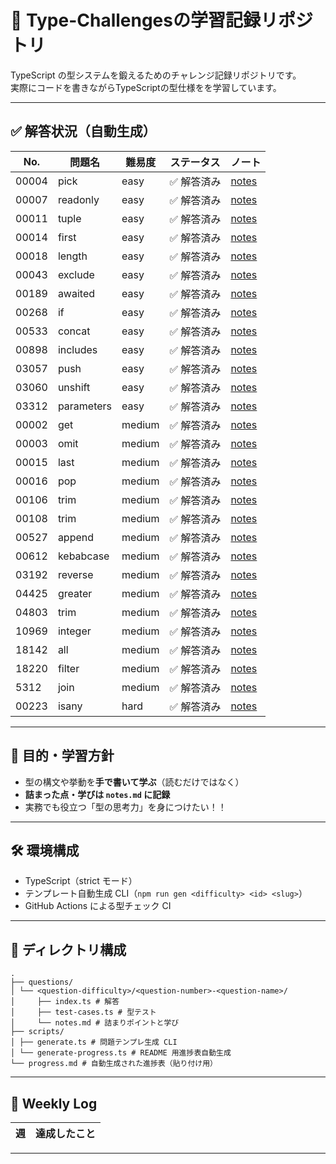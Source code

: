 # 🧠 Type-Challengesの学習記録リポジトリ

TypeScript の型システムを鍛えるためのチャレンジ記録リポジトリです。  
実際にコードを書きながらTypeScriptの型仕様をを学習しています。

---

## ✅ 解答状況（自動生成）

<!--progress-start-->

| No.   | 問題名     | 難易度 | ステータス  | ノート                                                      |
| ----- | ---------- | ------ | ----------- | ----------------------------------------------------------- |
| 00004 | pick       | easy   | ✅ 解答済み | [notes](./questions/easy/00004-pick/notes.md)               |
| 00007 | readonly   | easy   | ✅ 解答済み | [notes](./questions/easy/00007-readonly/notes.md)           |
| 00011 | tuple      | easy   | ✅ 解答済み | [notes](./questions/easy/00011-tuple-to-object/notes.md)    |
| 00014 | first      | easy   | ✅ 解答済み | [notes](./questions/easy/00014-first-of-array/notes.md)     |
| 00018 | length     | easy   | ✅ 解答済み | [notes](./questions/easy/00018-length-of-tuple/notes.md)    |
| 00043 | exclude    | easy   | ✅ 解答済み | [notes](./questions/easy/00043-exclude/notes.md)            |
| 00189 | awaited    | easy   | ✅ 解答済み | [notes](./questions/easy/00189-awaited/notes.md)            |
| 00268 | if         | easy   | ✅ 解答済み | [notes](./questions/easy/00268-if/notes.md)                 |
| 00533 | concat     | easy   | ✅ 解答済み | [notes](./questions/easy/00533-concat/notes.md)             |
| 00898 | includes   | easy   | ✅ 解答済み | [notes](./questions/easy/00898-includes/notes.md)           |
| 03057 | push       | easy   | ✅ 解答済み | [notes](./questions/easy/03057-push/notes.md)               |
| 03060 | unshift    | easy   | ✅ 解答済み | [notes](./questions/easy/03060-unshift/notes.md)            |
| 03312 | parameters | easy   | ✅ 解答済み | [notes](./questions/easy/03312-parameters/notes.md)         |
| 00002 | get        | medium | ✅ 解答済み | [notes](./questions/medium/00002-get-return-type/notes.md)  |
| 00003 | omit       | medium | ✅ 解答済み | [notes](./questions/medium/00003-omit/notes.md)             |
| 00015 | last       | medium | ✅ 解答済み | [notes](./questions/medium/00015-last-of-array/notes.md)    |
| 00016 | pop        | medium | ✅ 解答済み | [notes](./questions/medium/00016-pop/notes.md)              |
| 00106 | trim       | medium | ✅ 解答済み | [notes](./questions/medium/00106-trim-left/notes.md)        |
| 00108 | trim       | medium | ✅ 解答済み | [notes](./questions/medium/00108-trim/notes.md)             |
| 00527 | append     | medium | ✅ 解答済み | [notes](./questions/medium/00527-append-to-object/notes.md) |
| 00612 | kebabcase  | medium | ✅ 解答済み | [notes](./questions/medium/00612-kebabcase/notes.md)        |
| 03192 | reverse    | medium | ✅ 解答済み | [notes](./questions/medium/03192-reverse/notes.md)          |
| 04425 | greater    | medium | ✅ 解答済み | [notes](./questions/medium/04425-greater-than/notes.md)     |
| 04803 | trim       | medium | ✅ 解答済み | [notes](./questions/medium/04803-trim-right/notes.md)       |
| 10969 | integer    | medium | ✅ 解答済み | [notes](./questions/medium/10969-integer/notes.md)          |
| 18142 | all        | medium | ✅ 解答済み | [notes](./questions/medium/18142-all/notes.md)              |
| 18220 | filter     | medium | ✅ 解答済み | [notes](./questions/medium/18220-filter/notes.md)           |
| 5312  | join       | medium | ✅ 解答済み | [notes](./questions/medium/5312-join/notes.md)              |
| 00223 | isany      | hard   | ✅ 解答済み | [notes](./questions/hard/00223-isany/notes.md)              |

<!--progress-end-->

---

## 🎯 目的・学習方針

- 型の構文や挙動を**手で書いて学ぶ**（読むだけではなく）
- **詰まった点・学びは `notes.md` に記録**
- 実務でも役立つ「型の思考力」を身につけたい！！

---

## 🛠 環境構成

- TypeScript（strict モード）
- テンプレート自動生成 CLI（`npm run gen <difficulty> <id> <slug>`）
- GitHub Actions による型チェック CI

---

## 📁 ディレクトリ構成

```
.
├── questions/
│ └── <question-difficulty>/<question-number>-<question-name>/
│     ├── index.ts # 解答
│     ├── test-cases.ts # 型テスト
│     └── notes.md # 詰まりポイントと学び
├── scripts/
│ ├── generate.ts # 問題テンプレ生成 CLI
│ └── generate-progress.ts # README 用進捗表自動生成
└── progress.md # 自動生成された進捗表（貼り付け用）
```

---

## 📅 Weekly Log

| 週  | 達成したこと |
| --- | ------------ |

---
